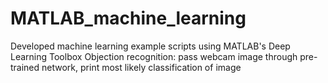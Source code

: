 # MATLAB_machine_learning
Developed machine learning example scripts using MATLAB's Deep Learning Toolbox
Objection recognition: pass webcam image through pre-trained network, print most likely classification of image
